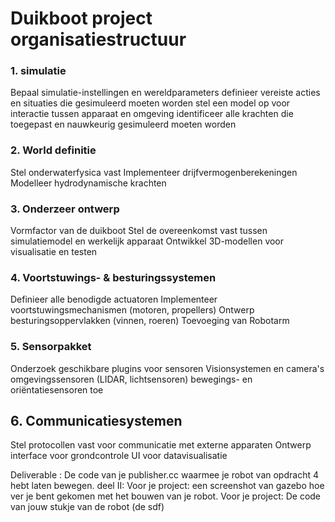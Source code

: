 # Duikboot project organisatiestructuur
### 1. simulatie

Bepaal simulatie-instellingen en wereldparameters
definieer vereiste acties en situaties die gesimuleerd moeten worden
stel een model op voor interactie tussen apparaat en omgeving
identificeer alle krachten die toegepast en nauwkeurig gesimuleerd moeten worden

### 2. World definitie

Stel onderwaterfysica vast
Implementeer drijfvermogenberekeningen
Modelleer hydrodynamische krachten


### 3. Onderzeer ontwerp

Vormfactor van de duikboot
Stel de overeenkomst vast tussen simulatiemodel en werkelijk apparaat
Ontwikkel 3D-modellen voor visualisatie en testen

### 4. Voortstuwings- & besturingssystemen

Definieer alle benodigde actuatoren
Implementeer voortstuwingsmechanismen (motoren, propellers)
Ontwerp besturingsoppervlakken (vinnen, roeren)
Toevoeging van Robotarm

### 5. Sensorpakket

Onderzoek geschikbare plugins voor sensoren
Visionsystemen en camera's
omgevingssensoren (LIDAR, lichtsensoren)
bewegings- en oriëntatiesensoren toe


## 6. Communicatiesystemen

Stel protocollen vast voor communicatie met externe apparaten
Ontwerp interface voor grondcontrole
UI voor datavisualisatie


Deliverable : 
De code van je publisher.cc waarmee je robot van opdracht 4 hebt laten bewegen. deel II:
Voor je project: een screenshot van gazebo hoe ver je bent gekomen met het bouwen van je robot.
Voor je project: De code van jouw stukje van de robot (de sdf)



